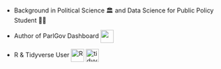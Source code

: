 - Background in Political Science 🏛 and Data Science for Public Policy Student 👨‍💻

- Author of ParlGov Dashboard <img align="center" width="30px" src="https://github.com/lwarode/ParlGov_Dashboard/blob/main/pg_dashboard_sticker.png"/> 

- R & Tidyverse User <img align="center" alt="R" width="30px" src="https://www.r-project.org/Rlogo.png"/> <img align="center" alt="tidyverse" width="30px" src="https://tidyverse.tidyverse.org/articles/tidyverse-logo.png"/>

